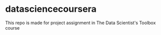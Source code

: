 datasciencecoursera
===================

This repo is made for project assignment in The Data Scientist's Toolbox course
